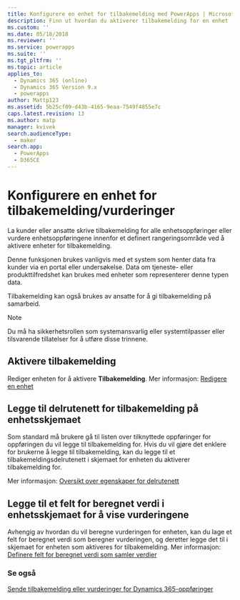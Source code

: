 ```yaml
---
title: Konfigurere en enhet for tilbakemelding med PowerApps | MicrosoftDocs
description: Finn ut hvordan du aktiverer tilbakemelding for en enhet
ms.custom: ''
ms.date: 05/18/2018
ms.reviewer: ''
ms.service: powerapps
ms.suite: ''
ms.tgt_pltfrm: ''
ms.topic: article
applies_to:
  - Dynamics 365 (online)
  - Dynamics 365 Version 9.x
  - powerapps
author: Mattp123
ms.assetid: 5b25cf09-d43b-4165-9eaa-7549f4855e7c
caps.latest.revision: 13
ms.author: matp
manager: kvivek
search.audienceType:
  - maker
search.app:
  - PowerApps
  - D365CE
---
```

# <a name="configure-an-entity-for-feedbackratings"></a>Konfigurere en enhet for tilbakemelding/vurderinger

La kunder eller ansatte skrive tilbakemelding for alle enhetsoppføringer eller vurdere enhetsoppføringene innenfor et definert rangeringsområde ved å aktivere enheter for tilbakemelding.  

Denne funksjonen brukes vanligvis med et system som henter data fra kunder via en portal eller undersøkelse. Data om tjeneste- eller produkttilfredshet kan brukes med enheter som representerer denne typen data.

Tilbakemelding kan også brukes av ansatte for å gi tilbakemelding på samarbeid.

> [!NOTE]
> Du må ha sikkerhetsrollen som systemansvarlig eller systemtilpasser eller tilsvarende tillatelser for å utføre disse trinnene.
  
## <a name="enable-feedback"></a>Aktivere tilbakemelding  
  
Rediger enheten for å aktivere **Tilbakemelding**. Mer informasjon: [Redigere en enhet](edit-entities.md)
  
## <a name="add-a-subgrid-for-feedback-on-the-entity-form"></a>Legge til delrutenett for tilbakemelding på enhetsskjemaet  

Som standard må brukere gå til listen over tilknyttede oppføringer for oppføringen du vil legge til tilbakemelding for. Hvis du vil gjøre det enklere for brukerne å legge til tilbakemelding, kan du legge til et tilbakemeldingsdelrutenett i skjemaet for enheten du aktiverer tilbakemelding for.  

<!-- This is the closest I could find to a topic about adding an subgrid to a form. -->
Mer informasjon:  [Oversikt over egenskaper for delrutenett](../model-driven-apps/sub-grid-properties-legacy.md)

## <a name="add-a-rollup-field--to-the-entity-form-to-show-the-ratings"></a>Legge til et felt for beregnet verdi i enhetsskjemaet for å vise vurderingene  

Avhengig av hvordan du vil beregne vurderingen for enheten, kan du lage et felt for beregnet verdi som beregner vurderingen, og deretter legge det til i skjemaet for enheten som aktiveres for tilbakemelding. Mer informasjon: [Definere felt for beregnet verdi som samler verdier](define-rollup-fields.md)
  
### <a name="see-also"></a>Se også  
 [Sende tilbakemelding eller vurderinger for Dynamics 365-oppføringer](/dynamics365/customer-engagement/basics/submit-feedback-ratings)
